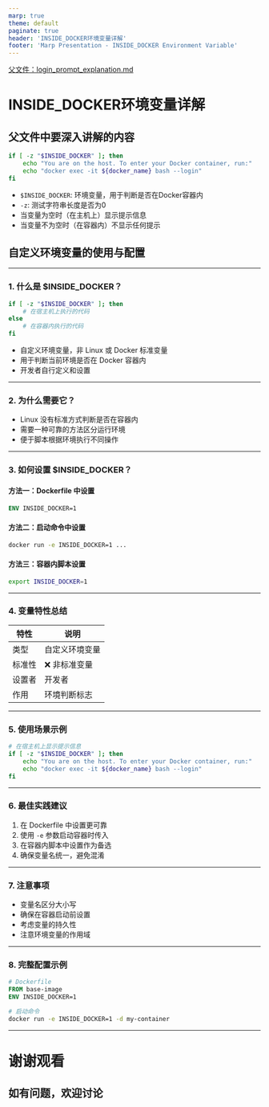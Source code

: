 ```yaml
---
marp: true
theme: default
paginate: true
header: 'INSIDE_DOCKER环境变量详解'
footer: 'Marp Presentation - INSIDE_DOCKER Environment Variable'
---
```


[父文件：login_prompt_explanation.md](../login_prompt_explanation.md)

# INSIDE_DOCKER环境变量详解

## 父文件中要深入讲解的内容

```bash
if [ -z "$INSIDE_DOCKER" ]; then
    echo "You are on the host. To enter your Docker container, run:"
    echo "docker exec -it ${docker_name} bash --login"
fi
```

- `$INSIDE_DOCKER`: 环境变量，用于判断是否在Docker容器内
- `-z`: 测试字符串长度是否为0
- 当变量为空时（在主机上）显示提示信息
- 当变量不为空时（在容器内）不显示任何提示

## 自定义环境变量的使用与配置

---

### 1. 什么是 $INSIDE_DOCKER？

```bash
if [ -z "$INSIDE_DOCKER" ]; then
    # 在宿主机上执行的代码
else
    # 在容器内执行的代码
fi
```

- 自定义环境变量，非 Linux 或 Docker 标准变量
- 用于判断当前环境是否在 Docker 容器内
- 开发者自行定义和设置

---

### 2. 为什么需要它？

- Linux 没有标准方式判断是否在容器内
- 需要一种可靠的方法区分运行环境
- 便于脚本根据环境执行不同操作

---

### 3. 如何设置 $INSIDE_DOCKER？

#### 方法一：Dockerfile 中设置
```dockerfile
ENV INSIDE_DOCKER=1
```

#### 方法二：启动命令中设置
```bash
docker run -e INSIDE_DOCKER=1 ...
```

#### 方法三：容器内脚本设置
```bash
export INSIDE_DOCKER=1
```

---

### 4. 变量特性总结

| 特性 | 说明 |
|------|------|
| 类型 | 自定义环境变量 |
| 标准性 | ❌ 非标准变量 |
| 设置者 | 开发者 |
| 作用 | 环境判断标志 |

---

### 5. 使用场景示例

```bash
# 在宿主机上显示提示信息
if [ -z "$INSIDE_DOCKER" ]; then
    echo "You are on the host. To enter your Docker container, run:"
    echo "docker exec -it ${docker_name} bash --login"
fi
```

---

### 6. 最佳实践建议

1. 在 Dockerfile 中设置更可靠
2. 使用 `-e` 参数启动容器时传入
3. 在容器内脚本中设置作为备选
4. 确保变量名统一，避免混淆

---

### 7. 注意事项

- 变量名区分大小写
- 确保在容器启动前设置
- 考虑变量的持久性
- 注意环境变量的作用域

---

### 8. 完整配置示例

```dockerfile
# Dockerfile
FROM base-image
ENV INSIDE_DOCKER=1
```

```bash
# 启动命令
docker run -e INSIDE_DOCKER=1 -d my-container
```

---

# 谢谢观看
## 如有问题，欢迎讨论